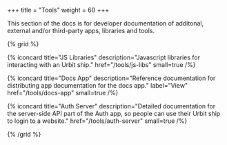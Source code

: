 +++
title = "Tools"
weight = 60
+++

This section of the docs is for developer documentation of additonal, external
and/or third-party apps, libraries and tools.

{% grid %}

  {% iconcard
    title="JS Libraries"
    description="Javascript libraries for interacting with an Urbit ship."
    href="/tools/js-libs"
    small=true
  /%}

  {% iconcard
    title="Docs App"
    description="Reference documentation for distributing app documentation for the docs app."
    label="View"
    href="/tools/docs-app"
    small=true
  /%}

  {% iconcard
    title="Auth Server"
    description="Detailed documentation for the server-side API part of the Auth app, so people can use their Urbit ship to login to a website."
    href="/tools/auth-server"
    small=true
  /%}

{% /grid %}
